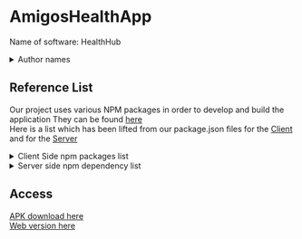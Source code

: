 # AmigosHealthApp
Name of software: HealthHub

<details>
<summary>Author names </summary>

MANIK AGGARWAL

ALEXANDER (Sasha) GREBENYUK

ETHAN HUTCHINS

VISHAL KUMAR

SAATHVEEKAN (Saath) SATHEESHKUMAR

MOHAMED (Shazeen) SHAHEEN NAZEER

ASHLEY (Ashley) TYAGI
</details>

## Reference List
Our project uses various NPM packages in order to develop and build the application 
They can be found [here](https://www.npmjs.com/)
<br>
Here is a list which has been lifted from our package.json files for the [Client](https://github.com/oslohes123/AmigosHealthApp/blob/12015eb60bd4042202956d662e6eb6dfe522c3fa/Client/package.json)
and for the [Server](https://github.com/oslohes123/AmigosHealthApp/blob/12015eb60bd4042202956d662e6eb6dfe522c3fa/Server/package.json)

<details> 
<summary> Client Side npm packages list </summary>
  <details> 
    <summary> standard dependencies </summary>
    
      "@expo/webpack-config": "^18.0.1",
      "@react-native-async-storage/async-storage": "1.17.11",
      "@react-native-community/masked-view": "^0.1.11",
      "@react-native-community/slider": "^4.2.4",
      "@react-navigation/bottom-tabs": "^6.5.4",
      "@react-navigation/native": "^6.1.3",
      "@react-navigation/native-stack": "^6.9.10",
      "@react-navigation/stack": "^6.3.12",
      "@supabase/supabase-js": "^2.12.1",
      "@types/jest": "^29.4.0",
      "axios": "^1.3.4",
      "deprecated-react-native-prop-types": "^4.0.0",
      "dotenv": "^16.0.3",
      "eslint-plugin-cypress": "^2.12.1",
      "expo": "~48.0.9",
      "expo-linear-gradient": "~12.1.2",
      "expo-status-bar": "~1.4.2",
      "formik": "^2.2.9",
      "lottie-react-native": "5.1.4",
      "moment": "^2.29.4",
      "prettier": "^2.5.1",
      "prop-types": "^15.8.1",
      "randomcolor": "^0.6.2",
      "react": "18.2.0",
      "react-dom": "18.2.0",
      "react-native": "0.71.4",
      "react-native-calendar": "^0.13.1",
      "react-native-calendars": "^1.1294.0",
      "react-native-chart-kit": "^6.12.0",
      "react-native-dropdown-picker": "^5.4.6",
      "react-native-event-listeners": "^1.0.7",
      "react-native-gesture-handler": "~2.9.0",
      "react-native-paper": "^5.2.0",
      "react-native-pie": "^1.1.2",
      "react-native-reanimated": "~2.14.4",
      "react-native-safe-area-context": "4.5.0",
      "react-native-screens": "~3.20.0",
      "react-native-svg": "13.4.0",
      "react-native-table-component": "^1.2.2",
      "react-native-url-polyfill": "^1.3.0",
      "react-native-vector-icons": "^9.2.0",
      "react-native-web": "~0.18.10",
      "react-native-word-cloud": "^1.0.7",
      "react-navigation": "^4.4.4",
      "react-navigation-stack": "^2.10.4",
      "react-scripts": "^5.0.1",
      "uuidv4": "^6.2.13",
      "yup": "^1.0.0"
  </details>
  <details>
    <summary> Developer dependencies </summary>

     "@babel/core": "^7.20.0",
      "@types/react": "~18.0.14",
      "@types/react-native": "~0.70.6",
      "@typescript-eslint/eslint-plugin": "^5.48.2",
      "cypress": "^12.8.1",
      "eslint": "^8.36.0",
      "eslint-config-airbnb": "^19.0.4",
      "eslint-config-prettier": "^8.6.0",
      "eslint-config-standard-with-typescript": "^31.0.0",
      "eslint-plugin-import": "^2.27.5",
      "eslint-plugin-jsx-a11y": "^6.7.1",
      "eslint-plugin-n": "^15.6.1",
      "eslint-plugin-prettier": "^4.2.1",
      "eslint-plugin-promise": "^6.1.1",
      "eslint-plugin-react": "^7.32.2",
      "eslint-plugin-react-hooks": "^4.6.0",
      "jest": "^29.4.2",
      "nodemon": "^2.0.20",
      "react-native-dotenv": "^3.4.7",
      "ts-node": "^10.9.1",
      "typescript": "^4.9.5",
      "typescript-coverage-report": "^0.7.0"
  </details>
</details>

<details> 
<summary> Server side npm dependency list </summary>
  <details> 
    <summary> standard dependencies </summary>
    
    "@supabase/supabase-js": "^2.11.0",
    "@types/jest": "^29.5.0",
    "ava": "^5.2.0",
    "bcrypt": "^5.1.0",
    "console-success": "^1.0.4",
    "cors": "^2.8.5",
    "dotenv": "^16.0.3",
    "eslint-plugin-react": "^7.32.2",
    "express": "^4.18.2",
    "fetch-mock": "^9.11.0",
    "jsonschema": "^1.4.1",
    "jsonwebtoken": "^9.0.0",
    "lodash.clonedeep": "^4.5.0",
    "moment": "^2.29.4",
    "sinon": "^15.0.2",
    "sinon-test": "^3.1.5",
    "uuid": "^9.0.0",
    "validator": "^13.9.0"
  </details>
  <details>
    <summary> Developer dependencies </summary>

    "@babel/preset-typescript": "^7.21.0",
    "@types/chai": "^4.3.4",
    "@types/express": "^4.17.17",
    "@types/lodash": "^4.14.192",
    "@types/mocha": "^10.0.1",
    "@types/node": "^18.15.3",
    "@types/supertest": "^2.0.12",
    "@types/uuid": "^9.0.1",
    "@typescript-eslint/eslint-plugin": "^5.55.0",
    "c8": "^7.13.0",
    "chai": "^4.3.7",
    "concurrently": "^7.6.0",
    "eslint": "^8.36.0",
    "eslint-config-standard-with-typescript": "^34.0.1",
    "eslint-plugin-import": "^2.27.5",
    "eslint-plugin-n": "^15.6.1",
    "eslint-plugin-promise": "^6.1.1",
    "eslint-plugin-react": "^7.32.2",
    "jest": "^29.5.0",
    "mocha": "^10.2.0",
    "nodemon": "^2.0.21",
    "supertest": "^6.3.3",
    "ts-jest": "^29.0.5",
    "ts-node": "^10.9.1",
    "ts-sinon": "^2.0.2",
    "typescript": "^4.9.5",
    "typescript-coverage-report": "^0.7.0"
  </details>
</details>

## Access
[APK download here](https://drive.google.com/file/d/1AcFS1B7h6xwJtyguVrOb6sIiRyJFn2Fk/view?usp=share_link)
<br>
[Web version here](https://appetize.io/app/etpdlit5exsfugqo46gheb62ie?device=pixel4&osVersion=11.0&scale=75)
